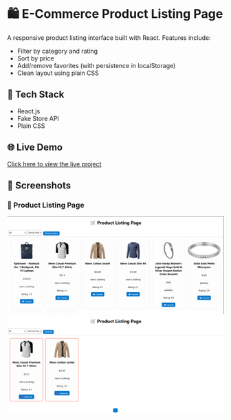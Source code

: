 # 🛍️ E-Commerce Product Listing Page

A responsive product listing interface built with React. Features include:

- Filter by category and rating
- Sort by price
- Add/remove favorites (with persistence in localStorage)
- Clean layout using plain CSS

## 🔧 Tech Stack
- React.js
- Fake Store API
- Plain CSS


## 🌐 Live Demo

[Click here to view the live project](https://kaatyainijaiswal.github.io/ecommerce-product-listing/)
## 📸 Screenshots

### 🛒 Product Listing Page
![Product Listing](./screenshots/product-listing.png)
![Product Listing2](./screenshots/product-listing2.png)
